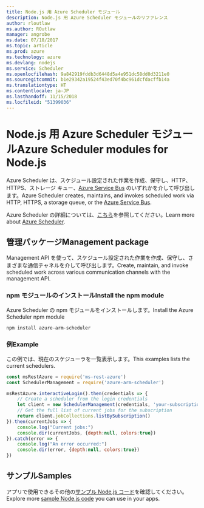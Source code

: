```yaml
---
title: Node.js 用 Azure Scheduler モジュール
description: Node.js 用 Azure Scheduler モジュールのリファレンス
author: rloutlaw
ms.author: ROutlaw
manager: angrobe
ms.date: 07/18/2017
ms.topic: article
ms.prod: azure
ms.technology: azure
ms.devlang: nodejs
ms.service: Scheduler
ms.openlocfilehash: 9a842919fddb3d6448d5a4e951dc58dd0d3211e0
ms.sourcegitcommit: b1e29342a19524f43ed70f4bc961dcfdacffb14a
ms.translationtype: HT
ms.contentlocale: ja-JP
ms.lasthandoff: 11/15/2018
ms.locfileid: "51399036"
---
```

# <a name="azure-scheduler-modules-for-nodejs"></a><span data-ttu-id="05241-103">Node.js 用 Azure Scheduler モジュール</span><span class="sxs-lookup"><span data-stu-id="05241-103">Azure Scheduler modules for Node.js</span></span>

<span data-ttu-id="05241-104">Azure Scheduler は、スケジュール設定された作業を作成、保守し、HTTP、HTTPS、ストレージ キュー、[Azure Service Bus](/azure/service-bus-messaging/service-bus-messaging-overview) のいずれかを介して呼び出します。</span><span class="sxs-lookup"><span data-stu-id="05241-104">Azure Scheduler creates, maintains, and invokes scheduled work via HTTP, HTTPS, a storage queue, or the [Azure Service Bus](/azure/service-bus-messaging/service-bus-messaging-overview).</span></span>

<span data-ttu-id="05241-105">Azure Scheduler の詳細については、[こちら](/azure/scheduler/scheduler-intro)を参照してください。</span><span class="sxs-lookup"><span data-stu-id="05241-105">Learn more about [Azure Scheduler](/azure/scheduler/scheduler-intro).</span></span>

## <a name="management-package"></a><span data-ttu-id="05241-106">管理パッケージ</span><span class="sxs-lookup"><span data-stu-id="05241-106">Management package</span></span>

<span data-ttu-id="05241-107">Management API を使って、スケジュール設定された作業を作成、保守し、さまざまな通信チャネルを介して呼び出します。</span><span class="sxs-lookup"><span data-stu-id="05241-107">Create, maintain, and invoke scheduled work across various communication channels with the management API.</span></span>

### <a name="install-the-npm-module"></a><span data-ttu-id="05241-108">npm モジュールのインストール</span><span class="sxs-lookup"><span data-stu-id="05241-108">Install the npm module</span></span>

<span data-ttu-id="05241-109">Azure Scheduler の npm モジュールをインストールします。</span><span class="sxs-lookup"><span data-stu-id="05241-109">Install the Azure Scheduler npm module</span></span>

```bash
npm install azure-arm-scheduler
```

### <a name="example"></a><span data-ttu-id="05241-110">例</span><span class="sxs-lookup"><span data-stu-id="05241-110">Example</span></span>

<span data-ttu-id="05241-111">この例では、現在のスケジューラを一覧表示します。</span><span class="sxs-lookup"><span data-stu-id="05241-111">This examples lists the current schedulers.</span></span>

```javascript
const msRestAzure = require('ms-rest-azure')
const SchedulerManagement = require('azure-arm-scheduler')

msRestAzure.interactiveLogin().then(credentials => {
    // Create a scheduler from the login credentials
    let client = new SchedulerManagement(credentials, 'your-subscription-id')
    // Get the full list of current jobs for the subscription
    return client.jobCollections.listBySubscription()
}).then(currentJobs => {
    console.log("Current jobs:")
    console.dir(currentJobs, {depth:null, colors:true})
}).catch(error => {
    console.log("An error occurred:")
    console.dir(error, {depth:null, colors:true})
})
```

## <a name="samples"></a><span data-ttu-id="05241-112">サンプル</span><span class="sxs-lookup"><span data-stu-id="05241-112">Samples</span></span>

<span data-ttu-id="05241-113">アプリで使用できるその他の[サンプル Node.js コード](https://azure.microsoft.com/resources/samples/?platform=nodejs)を確認してください。</span><span class="sxs-lookup"><span data-stu-id="05241-113">Explore more [sample Node.js code](https://azure.microsoft.com/resources/samples/?platform=nodejs) you can use in your apps.</span></span>
